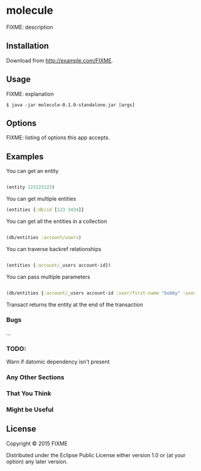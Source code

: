 # molecule

FIXME: description

## Installation

Download from http://example.com/FIXME.

## Usage

FIXME: explanation

    $ java -jar molecule-0.1.0-standalone.jar [args]

## Options

FIXME: listing of options this app accepts.

## Examples

You can get an entity

```clj

(entity 123123123)


```

You can get multiple entities

```clj
(entities {:db/id [123 3434]}

```

You can get all the entities in a collection

```clj

(db/entities :account/users)

```

You can traverse backref relationships

```clj

(entities {:account/_users account-id})

```

You can pass multiple parameters

```clj

(db/entities {:account/_users account-id :user/first-name "bobby" :user/age 19})

```

Transact returns the entity at the end of the transaction




### Bugs

...

### TODO:
Warn if datomic dependency isn't present

### Any Other Sections
### That You Think
### Might be Useful

## License

Copyright © 2015 FIXME

Distributed under the Eclipse Public License either version 1.0 or (at
your option) any later version.
